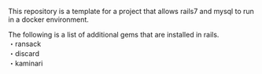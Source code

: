 This repository is a template for a project that allows rails7 and mysql to run in a docker environment.

The following is a list of additional gems that are installed in rails.  
・ransack  
・discard  
・kaminari

